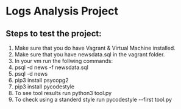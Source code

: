 # Logs Analysis Project

## Steps to test the project:
1. Make sure that you do have Vagrant & Virtual Machine installed.
2. Make sure that you have newsdata.sql in the vagrant folder.
3. In your vm run the follwing commands:
  1. psql -d news -f newsdata.sql
  2. psql -d news
  3. pip3 install psycopg2
  4. pip3 install pycodestyle
4. To see tool results run python3 tool.py
5. To check using a standerd style run pycodestyle --first tool.py

  

